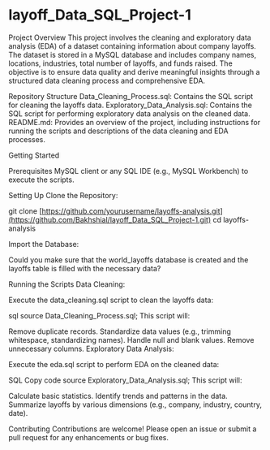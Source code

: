# layoff_Data_SQL_Project-1

Project Overview
This project involves the cleaning and exploratory data analysis (EDA) of a dataset containing information about company layoffs. The dataset is stored in a MySQL database and includes company names, locations, industries, total number of layoffs, and funds raised. The objective is to ensure data quality and derive meaningful insights through a structured data cleaning process and comprehensive EDA.

Repository Structure
Data_Cleaning_Process.sql: Contains the SQL script for cleaning the layoffs data.
Exploratory_Data_Analysis.sql: Contains the SQL script for performing exploratory data analysis on the cleaned data.
README.md: Provides an overview of the project, including instructions for running the scripts and descriptions of the data cleaning and EDA processes.

Getting Started

Prerequisites
MySQL client or any SQL IDE (e.g., MySQL Workbench) to execute the scripts.

Setting Up
Clone the Repository:

git clone [https://github.com/yourusername/layoffs-analysis.git](https://github.com/Bakhshial/layoff_Data_SQL_Project-1.git)
cd layoffs-analysis

Import the Database:

Could you make sure that the world_layoffs database is created and the layoffs table is filled with the necessary data?

Running the Scripts
Data Cleaning:

Execute the data_cleaning.sql script to clean the layoffs data:

sql
source Data_Cleaning_Process.sql;
This script will:

Remove duplicate records.
Standardize data values (e.g., trimming whitespace, standardizing names).
Handle null and blank values.
Remove unnecessary columns.
Exploratory Data Analysis:

Execute the eda.sql script to perform EDA on the cleaned data:

SQL
Copy code
source Exploratory_Data_Analysis.sql;
This script will:

Calculate basic statistics.
Identify trends and patterns in the data.
Summarize layoffs by various dimensions (e.g., company, industry, country, date).


Contributing
Contributions are welcome! Please open an issue or submit a pull request for any enhancements or bug fixes.
